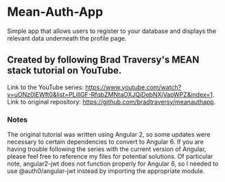 # Mean-Auth-App
Simple app that allows users to register to your database and displays the relevant data underneath the profile page.

## Created by following Brad Traversy's MEAN stack tutorial on YouTube.
Link to the YouTube series:  https://www.youtube.com/watch?v=uONz0lEWft0&list=PLillGF-RfqbZMNtaOXJQiDebNXjVapWPZ&index=1.
Link to original repository:  https://github.com/bradtraversy/meanauthapp.

### Notes
The original tutorial was written using Angular 2, so some updates were necessary to certain dependencies to convert to Angular 6. If you are having trouble following the series with the current version of Angular, please feel free to reference my files for potential solutions.  Of particular note, angular2-jwt does not function properly for Angular 6, so I needed to use @auth0/angular-jwt instead by importing the appropriate module. 
